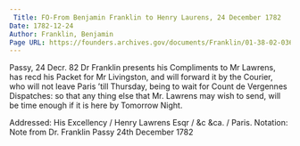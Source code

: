 ```yaml
---
 Title: FO-From Benjamin Franklin to Henry Laurens, 24 December 1782
Date: 1782-12-24
Author: Franklin, Benjamin
Page URL: https://founders.archives.gov/documents/Franklin/01-38-02-0365
---
```


Passy, 24 Decr. 82
Dr Franklin presents his Compliments to Mr Lawrens, has recd his Packet for Mr Livingston, and will forward it by the Courier, who will not leave Paris ’till Thursday, being to wait for Count de Vergennes Dispatches: so that any thing else that Mr. Lawrens may wish to send, will be time enough if it is here by Tomorrow Night.
 
Addressed: His Excellency / Henry Lawrens Esqr / &c &ca. / Paris.
Notation: Note from Dr. Franklin Passy 24th December 1782

